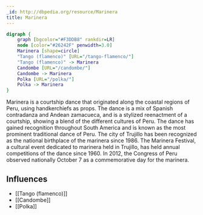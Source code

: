 ```yaml
---
_id: http://dbpedia.org/resource/Marinera
title: Marinera
---
```


```dot
digraph {
	graph [bgcolor="#F3DDB8" rankdir=LR]
	node [color="#26242F" penwidth=3.0]
	Marinera [shape=circle]
	"Tango (flamenco)" [URL="/tango-flamenco/"]
	"Tango (flamenco)" -> Marinera
	Candombe [URL="/candombe/"]
	Candombe -> Marinera
	Polka [URL="/polka/"]
	Polka -> Marinera
}
```

Marinera is a courtship dance that originated along the coastal regions of Peru, using handkerchiefs as props. The dance is a mix of Spanish contradanza and Andean zamacueca, and is a stylized reenactment of a courtship, showing a blend of the different cultures of Peru. The dance has gained recognition throughout South America and is known as the most prominent traditional dance of Peru. The city of Trujillo has been recognized as the national birthplace of the marinera since 1986. The Marinera Festival, a cultural event dedicated to marinera held in Trujillo, has held annual competitions of the dance since 1960. In 2012, the Congress of Peru observed nationally October 7 as a commemorative day for the marinera.

## Influences
- [[Tango (flamenco)]]
- [[Candombe]]
- [[Polka]]
